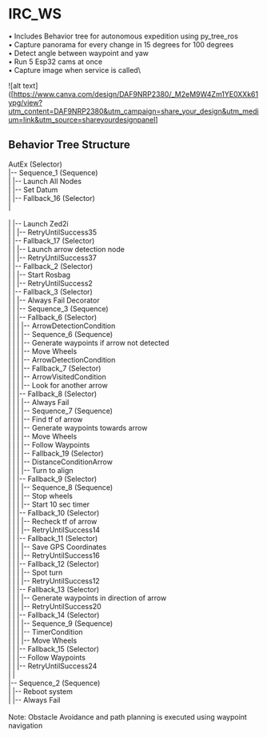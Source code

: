 # IRC_WS
• Includes Behavior tree for autonomous expedition using py_tree_ros\
• Capture panorama for every change in 15 degrees for 100 degrees\
• Detect angle between waypoint and yaw\
• Run 5 Esp32 cams at once\
• Capture image  when service is called\

![alt text]([https://www.canva.com/design/DAF9NRP2380/_M2eM9W4Zm1YE0XXk61ypg/view?utm_content=DAF9NRP2380&utm_campaign=share_your_design&utm_medium=link&utm_source=shareyourdesignpanel]

## Behavior Tree Structure
AutEx (Selector)\
|-- Sequence_1 (Sequence)\
|   |-- Launch All Nodes\
|   |-- Set Datum\
|   |-- Fallback_16 (Selector)\
|<br></br>|   |-- Launch Zed2i\
|   |   |-- RetryUntilSuccess35\
|   |-- Fallback_17 (Selector)\
|   |   |-- Launch arrow detection node\
|   |   |-- RetryUntilSuccess37\
|   |-- Fallback_2 (Selector)\
|   |   |-- Start Rosbag\
|   |   |-- RetryUntilSuccess2\
|   |-- Fallback_3 (Selector)\
|   |   |-- Always Fail Decorator\
|   |   |-- Sequence_3 (Sequence)\
|   |       |-- Fallback_6 (Selector)\
|   |       |   |-- ArrowDetectionCondition\
|   |       |   |-- Sequence_6 (Sequence)\
|   |       |       |-- Generate waypoints if arrow not detected\
|   |       |       |-- Move Wheels\
|   |       |       |-- ArrowDetectionCondition\
|   |       |       |-- Fallback_7 (Selector)\
|   |       |           |-- ArrowVisitedCondition\
|   |       |           |-- Look for another arrow\
|   |       |-- Fallback_8 (Selector)\
|   |       |   |-- Always Fail\
|   |       |   |-- Sequence_7 (Sequence)\
|   |       |       |-- Find tf of arrow\
|   |       |       |-- Generate waypoints towards arrow\
|   |       |       |-- Move Wheels\
|   |       |       |-- Follow Waypoints\
|   |       |       |-- Fallback_19 (Selector)\
|   |       |           |-- DistanceConditionArrow\
|   |       |           |-- Turn to align\
|   |       |-- Fallback_9 (Selector)\
|   |       |   |-- Sequence_8 (Sequence)\
|   |       |       |-- Stop wheels\
|   |       |       |-- Start 10 sec timer\
|   |       |-- Fallback_10 (Selector)\
|   |       |   |-- Recheck tf of arrow\
|   |       |   |-- RetryUntilSuccess14\
|   |       |-- Fallback_11 (Selector)\
|   |       |   |-- Save GPS Coordinates\
|   |       |   |-- RetryUntilSuccess16\
|   |       |-- Fallback_12 (Selector)\
|   |       |   |-- Spot turn\
|   |       |   |-- RetryUntilSuccess12\
|   |       |-- Fallback_13 (Selector)\
|   |       |   |-- Generate waypoints in direction of arrow\
|   |       |   |-- RetryUntilSuccess20\
|   |       |-- Fallback_14 (Selector)\
|   |       |   |-- Sequence_9 (Sequence)\
|   |       |       |-- TimerCondition\
|   |       |       |-- Move Wheels\
|   |       |-- Fallback_15 (Selector)\
|   |           |-- Follow Waypoints\
|   |           |-- RetryUntilSuccess24\
|   |   \
|-- Sequence_2 (Sequence)\
|   |-- Reboot system\
|   |-- Always Fail\
\
Note: Obstacle Avoidance and path planning is executed using waypoint navigation
